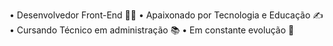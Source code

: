 • Desenvolvedor Front-End 🧑‍💻
• Apaixonado por Tecnologia e Educação ✍️
• Cursando Técnico em administração 📚
• Em constante evolução 🚀

<!---
guilhermebarbosa98/guilhermebarbosa98 is a ✨ special ✨ repository because its `README.md` (this file) appears on your GitHub profile.
You can click the Preview link to take a look at your changes.
--->

